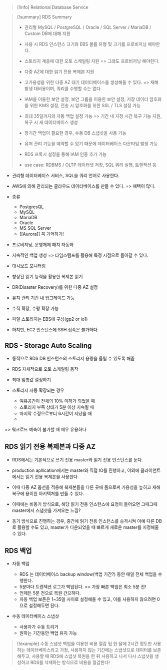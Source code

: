 >[!info] Relational Database Service


>[!summary] RDS Summary
>
>- 관리형 MySQL / PostgreSQL / Oracle / SQL Server / MariaDB / Custom DB에 대해 지원
>- 사용 시 RDS 인스턴스 크기와 EBS 볼륨 유형 및 크기를 프로비저닝 해야한다.
>- 스토리지 계층에 대한 오토 스케일링 지원 => 그래도 프로비저닝 해야한다.
>- 다중 AZ에 대한 읽기 전용 복제본 지원
>- 고가용성을 위한 다중 AZ 대기 데이터베이스를 생성해둘 수 있다. => 재해 발생 대비용이며, 쿼리를 수행할 수는 없다.
>- IAM을 이용한 보안 설정, 보안 그룹을 이용한 보안 설정, 저장 데이터 암호화를 위한 KMS 설정, 전송 시 암호화를 위한 SSL / TLS 설정 가능
>  - 최대 35일까지의 자동 백업 설정 가능 => 기간 내 지정 시간 복구 기능 지원, 복구 시 새 데이터베이스 생성
>  - 장기간 백업이 필요한 경우, 수동 DB 스냅샷을 사용 가능
>  - 유저 관리 기능을 예약할 수 있기 때문에 데이터베이스 다운타임 발생 가능
>  - RDS 프록시 설정을 통해 IAM 인증 추가 가능
>
>- use case: RDBMS / OLTP 데이터셋 저장, SQL 쿼리 실행, 트랜잭션 등



- 관리형 데이터베이스 서비스, SQL을 쿼리 언어로 사용한다.

- AWS에 의해 관리되는 클라우드 데이터베이스를 만들 수 있다. => 혜택이 많다.

- 종류
	- PostgresQL
	- MySQL
	- MariaDB
	- Oracle
	- MS SQL Server
	- [[Aurora]]
	꼭 기억하기!

- 프로비져닝, 운영체제 패치 자동화
- 지속적인 백업 생성 => 타임스탬프를 활용해 특정 시점으로 돌아갈 수 있다.
- 대시보드 모니터링
- 향상된 읽기 능력을 활용한 복제본 읽기
- DR(Disaster Recovery)를 위한 다중 AZ 설정
- 유지 관리 기간 내 업그레이드 가능
- 수직 확장, 수평 확장 가능
- 파일 스토리지는 EBS에 구성(gp2 or io1)

- 하지만, EC2 인스턴스에 SSH 접속은 불가하다.

## RDS - Storage Auto Scaling

- 동적으로 RDS DB 인스턴스의 스토리지 용량을 올릴 수 있도록 해줌
- RDS 자체적으로 오토 스케일링 동작
- 최대 임곗값 설정하기

- 스토리지 자동 확장되는 경우
	- 여유공간이 전체의 10% 이하가 되었을 때
	- 스토리지 부족 상태가 5분 이상 지속될 때
	- 마지막 수정으로부터 6시간이 지났을 때
	- 

=> 워크로드 예측이 불가할 때 매우 유용하다

## RDS 읽기 전용 복제본과 다중 AZ

- RDS에서는 기본적으로 쓰기 전용 master와 읽기 전용 인스턴스를 둔다.
- production apllication에서는 master와 직접 IO를 진행하고, 이외에 클라이언트에서는 읽기 전용 복제본을 사용한다.

- 이때 다중 AZ 옵션을 적용해 복제본들을 다른 곳에 둠으로써 가용성을 높히고 재해복구에 용이한 아키텍쳐를 만들 수 있다.
- 이때에는 비동기 방식으로, 해당 읽기 전용 인스턴스에 요청이 들어오면 그때그때 master에서 스냅샷을 가져오는 느낌?

- 동기 방식으로 진행하는 경우, 중간에 읽기 전용 인스턴스를 승격시켜 아예 다른 DB로 활용할 수도 있고, master가 다운되었을 때 빠르게 새로운 master를 지정해줄 수 있다.


## RDS 백업

- 자동 백업
	- RDS 는 데이터베이스 backup window(백업 기간?) 동안 매일 전체 백업을 수행한다.
	- 5분마다 트랜잭션 로그가 백업된다. => 가장 빠른 백업은 최소 5분 전!
	- 언제든 5분 전으로 복원 간으하다.
	- 자동 백업 보존은 1~35일 사이로 설정해둘 수 있고, 이를 사용하지 않으려면 0으로 설정해두면 된다.

- 수동 데이터베이스 스냅샷
	- 사용자가 수동 트리거
	- 원하는 기간동안 백업 유지 가능

> [!example] 수동 스냅샷 백업을 이용한 비용 절감 팁
> 한 달에 2시간 정도만 사용하는 데이터베이스라고 가정, 사용하지 않는 기간에는 스냅샷으로 데이터를 보존해두고, 사용할 때 RDS에 스냅샷 복원을 한 뒤 사용하고 나서 다시 스냅샷을 생성하고 RDS를 삭제하는 방식으로 비용을 절감한다!

